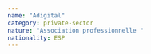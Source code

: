 ```yaml
---
name: "Adigital"
category: private-sector
nature: "Association professionnelle "
nationality: ESP
---
```

    